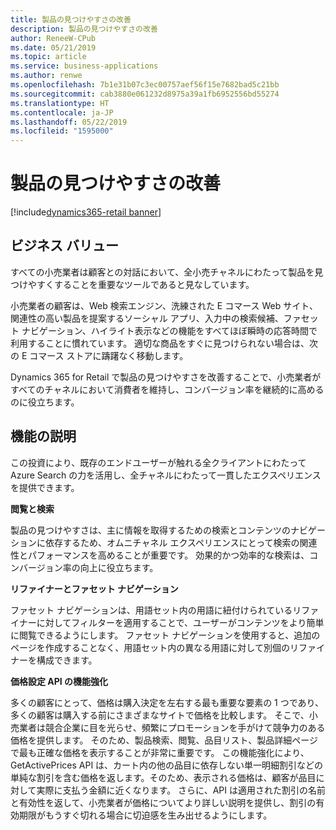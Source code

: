 ```yaml
---
title: 製品の見つけやすさの改善
description: 製品の見つけやすさの改善
author: ReneeW-CPub
ms.date: 05/21/2019
ms.topic: article
ms.service: business-applications
ms.author: renwe
ms.openlocfilehash: 7b1e31b07c3ec00757aef56f15e7682bad5c21bb
ms.sourcegitcommit: cab3880e061232d8975a39a1fb6952556bd55274
ms.translationtype: HT
ms.contentlocale: ja-JP
ms.lasthandoff: 05/22/2019
ms.locfileid: "1595000"
---
```

#  <a name="product-discoverability-enhancements"></a>製品の見つけやすさの改善
[!include[dynamics365-retail banner](../includes/dynamics365-retail.md)]


## <a name="business-value"></a>ビジネス バリュー

すべての小売業者は顧客との対話において、全小売チャネルにわたって製品を見つけやすくすることを重要なツールであると見なしています。

小売業者の顧客は、Web 検索エンジン、洗練された E コマース Web サイト、関連性の高い製品を提案するソーシャル アプリ、入力中の検索候補、ファセット ナビゲーション、ハイライト表示などの機能をすべてほぼ瞬時の応答時間で利用することに慣れています。 適切な商品をすぐに見つけられない場合は、次の E コマース ストアに躊躇なく移動します。

Dynamics 365 for Retail で製品の見つけやすさを改善することで、小売業者がすべてのチャネルにおいて消費者を維持し、コンバージョン率を継続的に高めるのに役立ちます。

## <a name="feature-description"></a>機能の説明

この投資により、既存のエンドユーザーが触れる全クライアントにわたって Azure Search の力を活用し、全チャネルにわたって一貫したエクスペリエンスを提供できます。

**閲覧と検索**

製品の見つけやすさは、主に情報を取得するための検索とコンテンツのナビゲーションに依存するため、オムニチャネル エクスペリエンスにとって検索の関連性とパフォーマンスを高めることが重要です。 効果的かつ効率的な検索は、コンバージョン率の向上に役立ちます。

**リファイナーとファセット ナビゲーション**

ファセット ナビゲーションは、用語セット内の用語に紐付けられているリファイナーに対してフィルターを適用することで、ユーザーがコンテンツをより簡単に閲覧できるようにします。 ファセット ナビゲーションを使用すると、追加のページを作成することなく、用語セット内の異なる用語に対して別個のリファイナーを構成できます。

**価格設定 API の機能強化**

多くの顧客にとって、価格は購入決定を左右する最も重要な要素の 1 つであり、多くの顧客は購入する前にさまざまなサイトで価格を比較します。 そこで、小売業者は競合企業に目を光らせ、頻繁にプロモーションを手がけて競争力のある価格を提供します。 そのため、製品検索、閲覧、品目リスト、製品詳細ページで最も正確な価格を表示することが非常に重要です。 この機能強化により、GetActivePrices API は、カート内の他の品目に依存しない単一明細割引などの単純な割引を含む価格を返します。そのため、表示される価格は、顧客が品目に対して実際に支払う金額に近くなります。 さらに、API は適用された割引の名前と有効性を返して、小売業者が価格についてより詳しい説明を提供し、割引の有効期限がもうすぐ切れる場合に切迫感を生み出せるようにします。 
